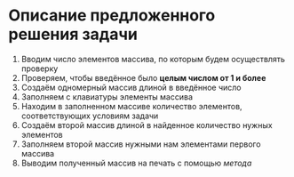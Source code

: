 # Описание предложенного решения задачи

1. Вводим число элементов массива, по которым будем осуществлять проверку
2. Проверяем, чтобы введённое было **целым числом от 1 и более**
3. Создаём одномерный массив длиной в введённое число
4. Заполняем с клавиатуры элементы массива
5. Находим в заполненном массиве количество элементов, соответствующих условиям задачи
6. Создаём второй массив длиной в найденное количество нужных элементов
7. Заполняем второй массив нужными нам элементами первого массива
8. Выводим полученный массив на печать с помощью *метода*
